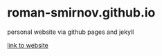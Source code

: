 # roman-smirnov.github.io
personal website via github pages and jekyll


[link to website](https://roman-smirnov.github.io/)
